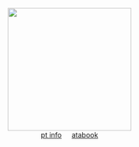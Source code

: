 <div align="center"> 

<img height="250" src="https://file.garden/Zoh6AmUPgG7Qjqjt/github/uuuuuummmm.png"><br>
[pt info](https://rentry.co/autotheosis)⠀⠀[atabook](https://oliver.atabook.org/)<br>
